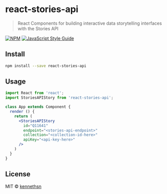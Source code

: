 # react-stories-api

> React Components for building interactive data storytelling interfaces with the Stories API

[![NPM](https://img.shields.io/npm/v/react-stories-api.svg)](https://www.npmjs.com/package/react-stories-api) [![JavaScript Style Guide](https://img.shields.io/badge/code_style-standard-brightgreen.svg)](https://standardjs.com)

## Install

```bash
npm install --save react-stories-api
```

## Usage

```jsx
import React from 'react';
import StoriesAPIStory from 'react-stories-api';

class App extends Component {
  render () {
    return (
      <StoriesAPIStory
        id="Q11641"
        endpoint="<stories-api-endpoint>"
        collection="<collection-id-here>"
        apiKey="<api-key-here>"
      />
    )
  }
}

```

## License

MIT © [kennethsn](https://github.com/kennethsn)
